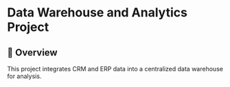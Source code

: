 # Data Warehouse and Analytics Project

## 📌 Overview
This project integrates CRM and ERP data into a centralized data warehouse for analysis.
